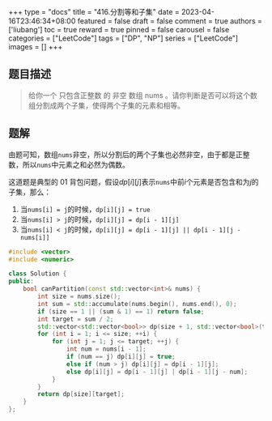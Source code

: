 +++
type = "docs"
title = "416.分割等和子集"
date = 2023-04-16T23:46:34+08:00
featured = false
draft = false
comment = true
authors = ['liubang']
toc = true
reward = true
pinned = false
carousel = false
categories = ["LeetCode"]
tags = ["DP", "NP"]
series = ["LeetCode"]
images = []
+++

## 题目描述

> 给你一个 只包含正整数 的 非空 数组 nums 。请你判断是否可以将这个数组分割成两个子集，使得两个子集的元素和相等。

## 题解

由题可知，数组`nums`非空，所以分割后的两个子集也必然非空，由于都是正整数，所以`nums`中元素之和必然为偶数。

这道题是典型的 01 背包问题，假设$dp[i][j]$表示`nums`中前$i$个元素是否包含和为$j$的子集，那么：

1. 当`nums[i] = j`的时候，`dp[i][j] = true`
2. 当`nums[i] > j`的时候，`dp[i][j] = dp[i - 1][j]`
3. 当`nums[i] < j`的时候，`dp[i][j] = dp[i - 1][j] || dp[i - 1][j - nums[i]]`

```cpp
#include <vector>
#include <numeric>

class Solution {
public:
    bool canPartition(const std::vector<int>& nums) {
        int size = nums.size();
        int sum = std::accumulate(nums.begin(), nums.end(), 0);
        if (size == 1 || (sum & 1) == 1) return false;
        int target = sum / 2;
        std::vector<std::vector<bool>> dp(size + 1, std::vector<bool>(target + 1));
        for (int i = 1; i <= size; ++i) {
            for (int j = 1; j <= target; ++j) {
                int num = nums[i - 1];
                if (num == j) dp[i][j] = true;
                else if (num > j) dp[i][j] = dp[i - 1][j];
                else dp[i][j] = dp[i - 1][j] | dp[i - 1][j - num];
            }
        }
        return dp[size][target];
    }
};
```
